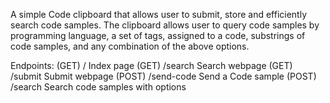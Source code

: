 A simple Code clipboard that allows user to submit, store and efficiently search code samples. The clipboard allows user to query code samples by programming language, a set of tags, assigned to a code, substrings of code samples, and any combination of the above options.

Endpoints:
(GET) / Index page
(GET) /search Search webpage
(GET) /submit Submit webpage
(POST) /send-code Send a Code sample
(POST) /search Search code samples with options
